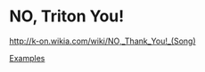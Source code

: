 # NO, Triton You!

http://k-on.wikia.com/wiki/NO,_Thank_You!_(Song)

[Examples][examples]

[examples]: <https://github.com/mistzzt/no-triton-you/tree/master/src/TritonKinshi.Launcher/Examples>
